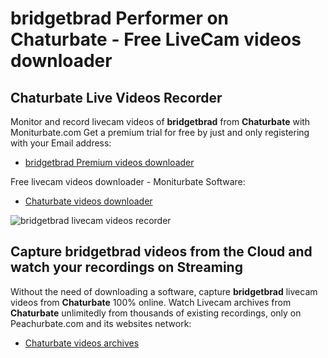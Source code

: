 # bridgetbrad Performer on Chaturbate - Free LiveCam videos downloader

## Chaturbate Live Videos Recorder

Monitor and record livecam videos of **bridgetbrad** from **Chaturbate** with Moniturbate.com
Get a premium trial for free by just and only registering with your Email address:
* [bridgetbrad Premium videos downloader](https://moniturbate.com/request-demo-licence-key.html)

Free livecam videos downloader - Moniturbate Software:
* [Chaturbate videos downloader](https://moniturbate.com/moniturbate-download-software.html)

![bridgetbrad livecam videos recorder](https://peachurnet.com/templates/moniturbate-software.png)


## Capture bridgetbrad videos from the Cloud and watch your recordings on Streaming

Without the need of downloading a software, capture **bridgetbrad** livecam videos from **Chaturbate** 100% online.
Watch Livecam archives from **Chaturbate** unlimitedly from thousands of existing recordings, only on Peachurbate.com and its websites network:
* [Chaturbate videos archives](https://peachurnet.com/)